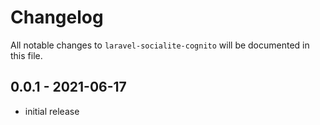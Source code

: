 # Changelog

All notable changes to `laravel-socialite-cognito` will be documented in this file.

## 0.0.1 - 2021-06-17

- initial release
